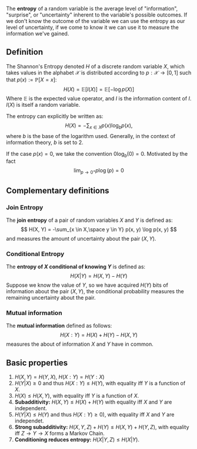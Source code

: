 The **entropy** of a random variable is the average level of "information", "surprise", or "uncertainty" inherent to the variable's possible outcomes. If we don't know the outcome of the variable we can use the entropy as our level of uncertainty, if we come to know it we can use it to measure the information we've gained.

## Definition
The Shannon's Entropy denoted $H$ of a discrete random variable $X$, which takes values in the alphabet $\mathcal{X}$ is distributed according to $p: \mathcal{X} \to [0, 1]$ such that $p(x) := \mathbb{P}[X = x]$:
$$
H(X) = \mathbb{E}[I(X)] = \mathbb{E}[-\log p(X)]
$$
Where $\mathbb{E}$ is the expected value operator, and $I$ is the information content of $I$. $I(X)$ is itself a random variable.

The entropy can explicitly be written as:
$$
H(X) = - \sum_{x\in X} p(x)\log_b p(x),
$$
where  $b$ is the base of the logarithm used. Generally, in the context of information theory, $b$ is set to $2$.

If the case $p(x) = 0$, we take the convention $0\log_b(0) = 0$. Motivated by the fact
$$\lim_{p\to 0^+} p\log (p) = 0$$

## Complementary definitions
### Join Entropy
The __join entropy__ of a pair of random variables $X$ and $Y$ is defined as:
$$
H(X, Y) = -\sum_{x \in X,\space y \in Y} p(x, y) \log p(x, y)
$$
and measures the amount of uncertainty about the pair $(X, Y)$.

### Conditional Entropy
The **entropy of $X$ conditional of knowing $Y$** is defined as:
$$
H(X|Y) = H(X, Y) - H(Y)
$$
Suppose we know the value of $Y$, so we have acquired $H(Y)$ bits of information about the pair $(X, Y)$, the conditional probability measures the remaining uncertainty about the pair.

### Mutual information
The **mutual information** defined as follows:
$$
H(X : Y) = H(X) + H(Y) - H(X, Y)
$$
measures the about of information $X$ and $Y$ have in common.

## Basic properties

1. $H(X, Y) = H(Y, X)$, $H(X : Y) = H(Y:X)$
2. $H(Y|X) \ge 0$ and thus $H(X:Y) \leq H(Y)$, with equality iff $Y$ is a function of $X$.
3. $H(X) \leq H(X, Y)$, with equality iff $Y$ is a function of $X$.
4. **Subadditivity:** $H(X, Y) \leq H(X) + H(Y)$ with equality iff $X$ and $Y$ are independent.
5. $H(Y|X) \leq H(Y)$ and thus $H(X:Y) \geq 0)$, with equality iff $X$ and $Y$ are independet.
6. **Strong subadditivity:** $H(X, Y, Z) + H(Y) \leq H(X, Y) + H(Y, Z)$, with equality iff $Z\to Y\to X$ forms a Markov Chain.
7. **Conditioning reduces entropy:** $H(X|Y,Z) \leq H(X|Y)$.

